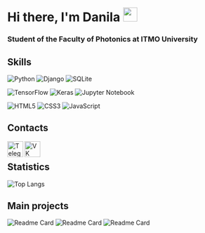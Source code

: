 # Hi there, I'm Danila <img src="https://github.com/blackcater/blackcater/raw/main/images/Hi.gif" height="32"/></h1>
### Student of the Faculty of Photonics at ITMO University

## Skills
![Python](https://img.shields.io/badge/python-3670A0?style=for-the-badge&logo=python&logoColor=ffdd54)
![Django](https://img.shields.io/badge/django-%23092E20.svg?style=for-the-badge&logo=django&logoColor=white)
![SQLite](https://img.shields.io/badge/sqlite-%2307405e.svg?style=for-the-badge&logo=sqlite&logoColor=white)

![TensorFlow](https://img.shields.io/badge/TensorFlow-%23FF6F00.svg?style=for-the-badge&logo=TensorFlow&logoColor=white)
![Keras](https://img.shields.io/badge/Keras-%23D00000.svg?style=for-the-badge&logo=Keras&logoColor=white)
![Jupyter Notebook](https://img.shields.io/badge/jupyter-%23FA0F00.svg?style=for-the-badge&logo=jupyter&logoColor=white)

![HTML5](https://img.shields.io/badge/html5-%23E34F26.svg?style=for-the-badge&logo=html5&logoColor=white)
![CSS3](https://img.shields.io/badge/css3-%231572B6.svg?style=for-the-badge&logo=css3&logoColor=white)
![JavaScript](https://img.shields.io/badge/javascript-%23323330.svg?style=for-the-badge&logo=javascript&logoColor=%23F7DF1E)

## Contacts
<p align="left">
  <a href="https://t.me/vvvdanilsss" target="_blank" rel="noreferrer">
    <img align="left" alt="Telegram" width="36px" src="https://upload.wikimedia.org/wikipedia/commons/thumb/8/83/Telegram_2019_Logo.svg/2048px-Telegram_2019_Logo.svg.png"/>
  </a>
  <a href="https://vk.com/vvvdanilsss" target="_blank" rel="noreferrer">
    <img align="left" alt="VK" width="36px" src="https://upload.wikimedia.org/wikipedia/commons/2/21/VK.com-logo.svg"/>
  </a>
</p>
<br />

## Statistics
![Top Langs](https://github-readme-stats.vercel.app/api/top-langs/?username=vvvdanilsss&layout=compact&theme=dark)

## Main projects 
![Readme Card](https://github-readme-stats.vercel.app/api/pin/?username=vvvdanilsss&repo=Deep-learning&theme=dark)
![Readme Card](https://github-readme-stats.vercel.app/api/pin/?username=vvvdanilsss&repo=Machine-learning&theme=dark)
![Readme Card](https://github-readme-stats.vercel.app/api/pin/?username=vvvdanilsss&repo=Project-DrawHomeAI&theme=dark)
